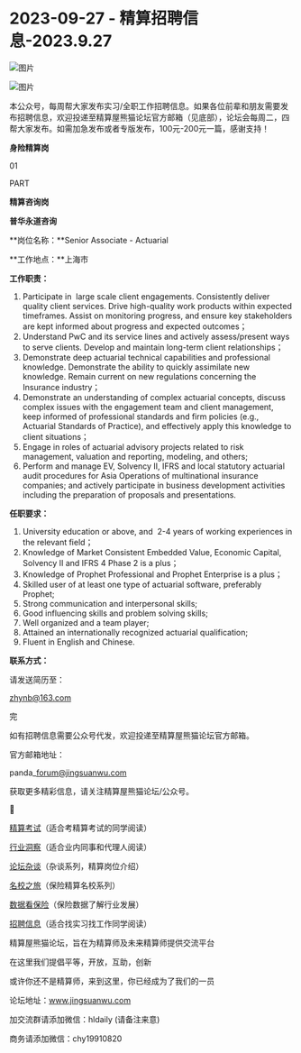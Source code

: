 # 2023-09-27 - 精算招聘信息-2023.9.27

![图片](https://mmbiz.qpic.cn/mmbiz_jpg/PVTr5cqOmdsiaicIRGthO3IhpdkibrFUWVU1xAtP9ZY24c0vAhCVJo55thjfrfia19NvibyVvich2UW9I8vGCty5LxNw/640?wx_fmt=jpeg&tp=webp&wxfrom=5&wx_lazy=1)

![图片](https://mmbiz.qpic.cn/mmbiz_png/7QRTvkK2qC63c02mKcsfAaJ8sNcicTvg22UkHHibvKiasFS9FS6E4FeV0Dibe7as7h4tm8p7EfNfI06adlGbL2icYjw/640?wx_fmt=png&tp=webp&wxfrom=5&wx_lazy=1)

本公众号，每周帮大家发布实习/全职工作招聘信息。如果各位前辈和朋友需要发布招聘信息，欢迎投递至精算屋熊猫论坛官方邮箱（见底部），论坛会每周二，四帮大家发布。如需加急发布或者专版发布，100元-200元一篇，感谢支持！

**身险精算岗**

01

PART

**精算咨询岗**

****普华永道咨询****

**岗位名称：**Senior Associate - Actuarial

**工作地点：**上海市

**工作职责：**

1. Participate in  large scale client engagements. Consistently deliver quality client services. Drive high-quality work products within expected timeframes. Assist on monitoring progress, and ensure key stakeholders are kept informed about progress and expected outcomes；
2. Understand PwC and its service lines and actively assess/present ways to serve clients. Develop and maintain long-term client relationships；
3. Demonstrate deep actuarial technical capabilities and professional knowledge. Demonstrate the ability to quickly assimilate new knowledge. Remain current on new regulations concerning the Insurance industry；
4. Demonstrate an understanding of complex actuarial concepts, discuss complex issues with the engagement team and client management, keep informed of professional standards and firm policies (e.g., Actuarial Standards of Practice), and effectively apply this knowledge to client situations；
5. Engage in roles of actuarial advisory projects related to risk management, valuation and reporting, modeling, and others;
6. Perform and manage EV, Solvency II, IFRS and local statutory actuarial audit procedures for Asia Operations of multinational insurance companies; and actively participate in business development activities including the preparation of proposals and presentations.

**任职要求：**

1. University education or above, and  2-4 years of working experiences in the relevant field；
2. Knowledge of Market Consistent Embedded Value, Economic Capital, Solvency II and IFRS 4 Phase 2 is a plus；
3. Knowledge of Prophet Professional and Prophet Enterprise is a plus；
4. Skilled user of at least one type of actuarial software, preferably Prophet;
5. Strong communication and interpersonal skills;
6. Good influencing skills and problem solving skills;
7. Well organized and a team player;
8. Attained an internationally recognized actuarial qualification;
9. Fluent in English and Chinese.

**联系方式：**

请发送简历至：

zhynb@163.com


完

如有招聘信息需要公众号代发，欢迎投递至精算屋熊猫论坛官方邮箱。

官方邮箱地址：

panda\_forum@jingsuanwu.com

获取更多精彩信息，请关注精算屋熊猫论坛/公众号。


👀

[精算考试](https://mp.weixin.qq.com/mp/appmsgalbum?__biz=MzIyMjA5MzUwMg==&action=getalbum&album_id=1466144252454764546#wechat_redirect)（适合考精算考试的同学阅读）

[行业洞察](https://mp.weixin.qq.com/mp/appmsgalbum?__biz=MzIyMjA5MzUwMg==&action=getalbum&album_id=1466140974488748032#wechat_redirect)（适合业内同事和代理人阅读）

[论坛杂谈](https://mp.weixin.qq.com/mp/appmsgalbum?__biz=MzIyMjA5MzUwMg==&action=getalbum&album_id=1466151460148084736#wechat_redirect)（杂谈系列，精算岗位介绍）

[名校之旅](https://mp.weixin.qq.com/mp/appmsgalbum?__biz=MzIyMjA5MzUwMg==&action=getalbum&album_id=1466147283460161538#wechat_redirect)（保险精算名校系列）

[数据看保险](https://mp.weixin.qq.com/mp/appmsgalbum?__biz=MzIyMjA5MzUwMg==&action=getalbum&album_id=2002358913534328835#wechat_redirect)（保险数据了解行业发展）

[招聘信息](https://mp.weixin.qq.com/mp/appmsgalbum?__biz=MzIyMjA5MzUwMg==&action=getalbum&album_id=1466154141080092675#wechat_redirect)（适合找实习找工作同学阅读）

精算屋熊猫论坛，旨在为精算师及未来精算师提供交流平台

在这里我们提倡平等，开放，互助，创新

或许你还不是精算师，来到这里，你已经成为了我们的一员

论坛地址：www.jingsuanwu.com

加交流群请添加微信：hldaily (请备注来意)

商务请添加微信：chy19910820